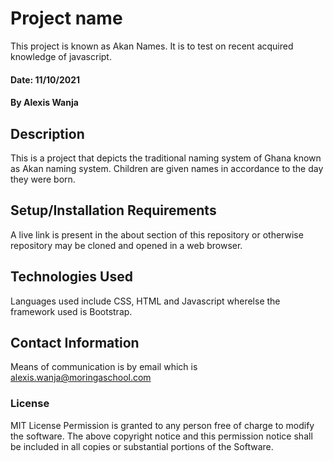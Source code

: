 # Project name
This project is known as Akan Names. It is to test on recent acquired knowledge of javascript.

#### Date: 11/10/2021

#### By **Alexis Wanja**

## Description
This is a project that depicts the traditional naming system of Ghana known as Akan naming system. Children are given names in accordance to the day they were born.

## Setup/Installation Requirements
A live link is present in the about section of this repository or otherwise repository may be cloned and opened in a web browser.

## Technologies Used
Languages used include CSS, HTML and Javascript wherelse the framework used is Bootstrap.

## Contact Information
Means of communication is by email which is alexis.wanja@moringaschool.com

### License
MIT License
Permission is granted to any person free of charge to modify the software.
The above copyright notice and this permission notice shall be included in all copies or substantial portions of the Software.
